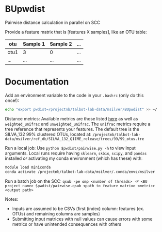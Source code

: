 # BUpwdist
Pairwise distance calculation in parallel on SCC

Provide a feature matrix that is [features X samples], like an OTU table:

| otu | Sample 1 | Sample 2 | ... |
| --- | --- | --- | --- |
| otu1 | 3 | 0 | ... |
| ... | ... | ... | ... |

# Documentation
Add an environment variable to the code in your `.bashrc` (only do this once!):
```bash
echo "export pwdist=/projectnb/talbot-lab-data/msilver/BUpwdist" >> ~/.bashrc
```

Distance metrics: Available metrics are those listed [here](https://scikit-learn.org/stable/modules/generated/sklearn.metrics.pairwise_distances.html) as well as `weighted_unifrac` and `unweighted_unifrac`. The `unifrac` metrics require a tree reference that represents your features. The default tree is the SILVA_132 99% clustered OTUs, located at: `/projectnb/talbot-lab-data/msilver/ref_db/SILVA_132_QIIME_release/trees/99/99_otus.tre`

Run a local job: Use `python $pwdist/pairwise.py -h` to view input arguments. Local runs require having `sklearn`, `skbio`, `scipy`, and `pandas` installed *or* activating my conda environment (which has these) with:
```bash
module load miniconda
conda activate /projectnb/talbot-lab-data/msilver/.conda/envs/msilver
```

Run a batch job on the SCC: `qsub -pe omp <number of threads> -P <BU project name> $pwdist/pairwise.qsub <path to feature matrix> <metric> <output path>`

Notes:
- Inputs are assumed to be CSVs (first (index) column: features (ex. OTUs) and remaining columns are samples)
- Submitting input matrices with null values can cause errors with some metrics or have unintended consequences with others